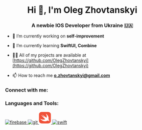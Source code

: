 <h1 align="center">Hi 👋, I'm Oleg Zhovtanskyi</h1>
<h3 align="center">A newbie IOS Developer from Ukraine 🇺🇦</h3>

- 🔭 I’m currently working on **self-improvement**

- 🌱 I’m currently learning **SwiftUI, Combine**

- 👨‍💻 All of my projects are available at [https://github.com/OlegZhovtanskyi](https://github.com/OlegZhovtanskyi)

- 📫 How to reach me **o.zhovtanskyi@gmail.com**

<h3 align="left">Connect with me:</h3>
<p align="left">
</p>

<h3 align="left">Languages and Tools:</h3>
<p align="left"> <a href="https://firebase.google.com/" target="_blank" rel="noreferrer"> <img src="https://www.vectorlogo.zone/logos/firebase/firebase-icon.svg" alt="firebase" width="40" height="40"/> </a> <a href="https://git-scm.com/" target="_blank" rel="noreferrer"> <img src="https://www.vectorlogo.zone/logos/git-scm/git-scm-icon.svg" alt="git" width="40" height="40"/> </a> <a href="https://developer.apple.com/swift/" target="_blank" rel="noreferrer"> <img src="https://raw.githubusercontent.com/devicons/devicon/master/icons/swift/swift-original.svg" alt="swift" width="40" height="40"/> </a> <a href="[https://developer.apple.com/swift/](https://developer.apple.com/xcode/swiftui/)" target="_blank" rel="noreferrer"> <img src="https://images.ctfassets.net/ooa29xqb8tix/6MFFWO1k38yxTrLKRZ26e8/2c07fa6c2c4653bfae00dd87625d6e56/swift-logo.png?w=400&q=50" alt="swift" width="40" height="40"/>  </a> </p>

<!---
OlegZhovtanskyi/OlegZhovtanskyi is a ✨ special ✨ repository because its `README.md` (this file) appears on your GitHub profile.
You can click the Preview link to take a look at your changes.
--->
